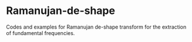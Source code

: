 # Ramanujan-de-shape
Codes and examples for Ramanujan de-shape transform for the extraction of fundamental frequencies.
